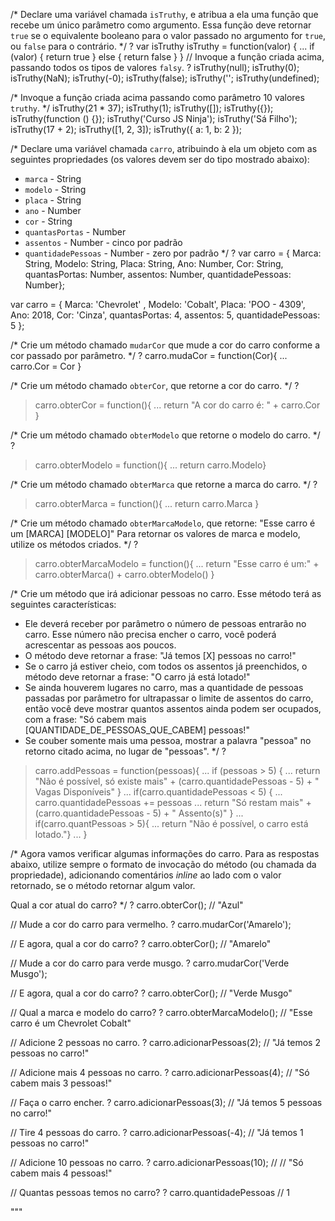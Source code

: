 /*
Declare uma variável chamada `isTruthy`, e atribua a ela uma função que recebe
um único parâmetro como argumento. Essa função deve retornar `true` se o
equivalente booleano para o valor passado no argumento for `true`, ou `false`
para o contrário.
*/ 
?
var isTruthy
isTruthy = function(valor) {
... if (valor) { return true } else { return false } }
// Invoque a função criada acima, passando todos os tipos de valores `falsy`.
?
isTruthy(null);
isTruthy(0);
isTruthy(NaN);
isTruthy(-0);
isTruthy(false);
isTruthy('';
isTruthy(undefined);

/*
Invoque a função criada acima passando como parâmetro 10 valores `truthy`.
*/
isTruthy(21 * 37);
isTruthy(1);
isTruthy([]);
isTruthy({});
isTruthy(function () {});
isTruthy('Curso JS Ninja');
isTruthy('Sá Filho');
isTruthy(17 + 2);
isTruthy([1, 2, 3]);
isTruthy({ a: 1, b: 2 });

/*
Declare uma variável chamada `carro`, atribuindo à ela um objeto com as
seguintes propriedades (os valores devem ser do tipo mostrado abaixo):
- `marca` - String
- `modelo` - String
- `placa` - String
- `ano` - Number
- `cor` - String
- `quantasPortas` - Number
- `assentos` - Number - cinco por padrão
- `quantidadePessoas` - Number - zero por padrão
*/
?
var carro = { Marca: String, Modelo: String, Placa: String, Ano: Number, Cor: String, quantasPortas: Number, assentos: Number, quantidadePessoas: Number};

var carro = { Marca: 'Chevrolet' , 
Modelo: 'Cobalt', 
Placa: 'POO - 4309', 
Ano: 2018, 
Cor: 'Cinza', 
quantasPortas: 4, 
assentos: 5, 
quantidadePessoas: 5 };

/*
Crie um método chamado `mudarCor` que mude a cor do carro conforme a cor
passado por parâmetro.
*/
?
carro.mudaCor = function(Cor){
... carro.Cor = Cor }

/*
Crie um método chamado `obterCor`, que retorne a cor do carro.
*/
?
>carro.obterCor = function(){
... return "A cor do carro é: " + carro.Cor }

/*
Crie um método chamado `obterModelo` que retorne o modelo do carro.
*/
?
> carro.obterModelo = function(){
... return carro.Modelo}

/*
Crie um método chamado `obterMarca` que retorne a marca do carro.
*/
?
> carro.obterMarca = function(){
... return carro.Marca }

/*
Crie um método chamado `obterMarcaModelo`, que retorne:
"Esse carro é um [MARCA] [MODELO]"
Para retornar os valores de marca e modelo, utilize os métodos criados.
*/
?
> carro.obterMarcaModelo = function(){
... return "Esse carro é um:" + carro.obterMarca() + carro.obterModelo() }

/*
Crie um método que irá adicionar pessoas no carro. Esse método terá as
seguintes características:
- Ele deverá receber por parâmetro o número de pessoas entrarão no carro. Esse
número não precisa encher o carro, você poderá acrescentar as pessoas aos
poucos.
- O método deve retornar a frase: "Já temos [X] pessoas no carro!"
- Se o carro já estiver cheio, com todos os assentos já preenchidos, o método
deve retornar a frase: "O carro já está lotado!"
- Se ainda houverem lugares no carro, mas a quantidade de pessoas passadas por
parâmetro for ultrapassar o limite de assentos do carro, então você deve
mostrar quantos assentos ainda podem ser ocupados, com a frase:
"Só cabem mais [QUANTIDADE_DE_PESSOAS_QUE_CABEM] pessoas!"
- Se couber somente mais uma pessoa, mostrar a palavra "pessoa" no retorno
citado acima, no lugar de "pessoas".
*/
?
> carro.addPessoas = function(pessoas){
... if (pessoas > 5) {
... return "Não é possível, só existe mais" + (carro.quantidadePessoas - 5) + " Vagas Disponíveis" }
... if(carro.quantidadePessoas < 5) {
... carro.quantidadePessoas += pessoas
... return "Só restam mais" + (carro.quantidadePessoas - 5) + " Assento(s)" }
... if(carro.quantPessoas > 5){
... return "Não é possível, o carro está lotado."}
... }


/*
Agora vamos verificar algumas informações do carro. Para as respostas abaixo,
utilize sempre o formato de invocação do método (ou chamada da propriedade),
adicionando comentários _inline_ ao lado com o valor retornado, se o método
retornar algum valor.

Qual a cor atual do carro?
*/
?
carro.obterCor(); // "Azul"

// Mude a cor do carro para vermelho.
?
carro.mudarCor('Amarelo');

// E agora, qual a cor do carro?
?
carro.obterCor(); // "Amarelo"

// Mude a cor do carro para verde musgo.
?
carro.mudarCor('Verde Musgo');

// E agora, qual a cor do carro?
?
carro.obterCor(); // "Verde Musgo"

// Qual a marca e modelo do carro?
?
carro.obterMarcaModelo(); // "Esse carro é um Chevrolet Cobalt"

// Adicione 2 pessoas no carro.
?
carro.adicionarPessoas(2); // "Já temos 2 pessoas no carro!"

// Adicione mais 4 pessoas no carro.
?
carro.adicionarPessoas(4); // "Só cabem mais 3 pessoas!"

// Faça o carro encher.
?
carro.adicionarPessoas(3); // "Já temos 5 pessoas no carro!"

// Tire 4 pessoas do carro.
?
carro.adicionarPessoas(-4); // "Já temos 1 pessoas no carro!"

// Adicione 10 pessoas no carro.
?
carro.adicionarPessoas(10); // // "Só cabem mais 4 pessoas!"

// Quantas pessoas temos no carro?
?
carro.quantidadePessoas // 1

"""
